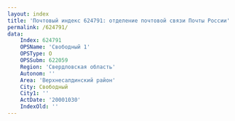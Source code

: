 ```yaml
---
layout: index
title: 'Почтовый индекс 624791: отделение почтовой связи Почты России'
permalink: /624791/
data:
    Index: 624791
    OPSName: 'Свободный 1'
    OPSType: О
    OPSSubm: 622059
    Region: 'Свердловская область'
    Autonom: ''
    Area: 'Верхнесалдинский район'
    City: Свободный
    City1: ''
    ActDate: '20001030'
    IndexOld: ''
---
```

